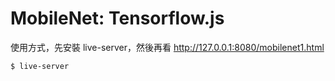 # MobileNet: Tensorflow.js

使用方式，先安裝 live-server，然後再看 http://127.0.0.1:8080/mobilenet1.html 

```
$ live-server
```
